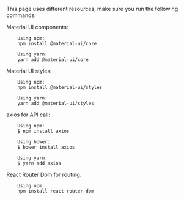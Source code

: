 This page uses different resources, make sure you run the following commands:

Material UI components:

        Using npm:
        npm install @material-ui/core

        Using yarn:
        yarn add @material-ui/core

Material UI styles:

        Using npm:
        npm install @material-ui/styles

        Using yarn:
        yarn add @material-ui/styles

axios for API call:

        Using npm:
        $ npm install axios

        Using bower:
        $ bower install axios

        Using yarn:
        $ yarn add axios

React Router Dom for routing:

        Using npm:
        npm install react-router-dom
